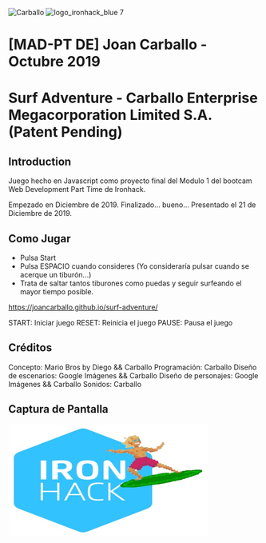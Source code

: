<img src="https://avatars1.githubusercontent.com/u/45364181?s=460&v=4" alt="Carballo" width="200" height="200"> ![logo_ironhack_blue 7](https://user-images.githubusercontent.com/23629340/40541063-a07a0a8a-601a-11e8-91b5-2f13e4e6b441.png)
# [MAD-PT DE] Joan Carballo - Octubre 2019

# Surf Adventure - Carballo Enterprise Megacorporation Limited S.A. (Patent Pending)

## Introduction

Juego hecho en Javascript como proyecto final del Modulo 1 del bootcam Web Development Part Time de Ironhack. 

Empezado en Diciembre de 2019. Finalizado... bueno... Presentado el 21 de Diciembre de 2019. 

## Como Jugar

- Pulsa Start
- Pulsa ESPACIO cuando consideres (Yo consideraría pulsar cuando se acerque un tiburón...)
- Trata de saltar tantos tiburones como puedas y seguir surfeando el mayor tiempo posible.

https://joancarballo.github.io/surf-adventure/

START: Iniciar juego
RESET: Reinicia el juego
PAUSE: Pausa el juego

## Créditos

Concepto: Mario Bros by Diego && Carballo
Programación: Carballo
Diseño de escenarios: Google Imágenes && Carballo
Diseño de personajes: Google Imágenes && Carballo
Sonidos: Carballo

## Captura de Pantalla

<img src="https://github.com/joancarballo/surf-adventure/blob/master/images/logo.jpg" alt="Carballo" width="400" height="225">